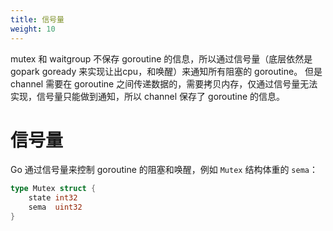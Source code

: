 ```yaml
---
title: 信号量
weight: 10
---
```


mutex 和 waitgroup 不保存 goroutine 的信息，所以通过信号量（底层依然是 gopark goready 来实现让出cpu，和唤醒）来通知所有阻塞的 goroutine。
但是 channel 需要在 goroutine 之间传递数据的，需要拷贝内存，仅通过信号量无法实现，信号量只能做到通知，所以 channel 保存了 goroutine 的信息。

# 信号量

Go 通过信号量来控制 goroutine 的阻塞和唤醒，例如 `Mutex` 结构体重的 `sema`：

```go
type Mutex struct {
    state int32
	sema  uint32
}
```